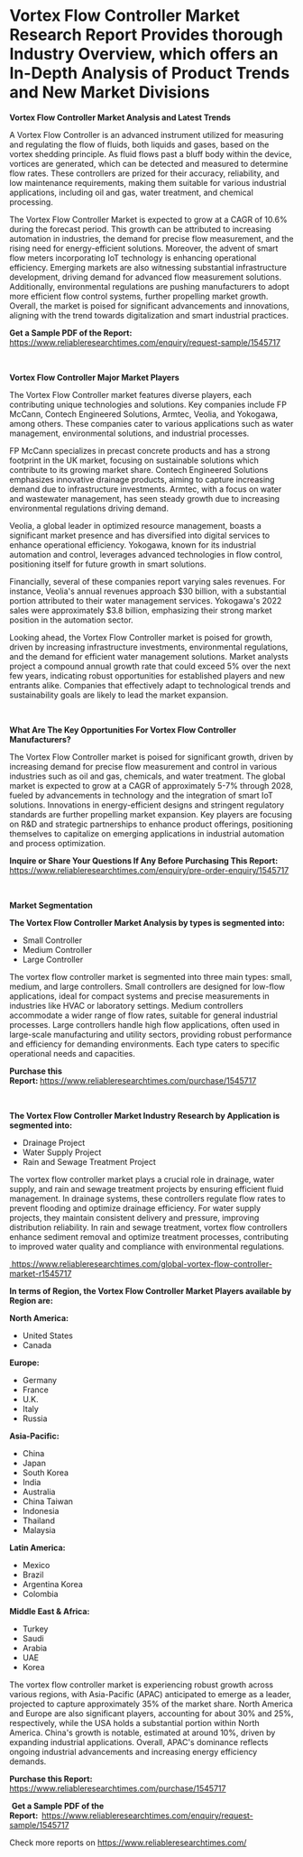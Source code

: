 <p><h1>Vortex Flow Controller Market Research Report Provides thorough Industry Overview, which offers an In-Depth Analysis of Product Trends and New Market Divisions</h1></p><p><strong>Vortex Flow Controller Market Analysis and Latest Trends</strong></p>
<p><p>A Vortex Flow Controller is an advanced instrument utilized for measuring and regulating the flow of fluids, both liquids and gases, based on the vortex shedding principle. As fluid flows past a bluff body within the device, vortices are generated, which can be detected and measured to determine flow rates. These controllers are prized for their accuracy, reliability, and low maintenance requirements, making them suitable for various industrial applications, including oil and gas, water treatment, and chemical processing.</p><p>The Vortex Flow Controller Market is expected to grow at a CAGR of 10.6% during the forecast period. This growth can be attributed to increasing automation in industries, the demand for precise flow measurement, and the rising need for energy-efficient solutions. Moreover, the advent of smart flow meters incorporating IoT technology is enhancing operational efficiency. Emerging markets are also witnessing substantial infrastructure development, driving demand for advanced flow measurement solutions. Additionally, environmental regulations are pushing manufacturers to adopt more efficient flow control systems, further propelling market growth. Overall, the market is poised for significant advancements and innovations, aligning with the trend towards digitalization and smart industrial practices.</p></p>
<p><strong>Get a Sample PDF of the Report:&nbsp;</strong> <a href="https://www.reliableresearchtimes.com/enquiry/request-sample/1545717?utm_campaign=2940&utm_medium=2&utm_source=Github&utm_content=ia&utm_term=08042025&utm_id=vortex-flow-controller">https://www.reliableresearchtimes.com/enquiry/request-sample/1545717</a></p>
<p>&nbsp;</p>
<p><strong>Vortex Flow Controller Major Market Players</strong></p>
<p><p>The Vortex Flow Controller market features diverse players, each contributing unique technologies and solutions. Key companies include FP McCann, Contech Engineered Solutions, Armtec, Veolia, and Yokogawa, among others. These companies cater to various applications such as water management, environmental solutions, and industrial processes.</p><p>FP McCann specializes in precast concrete products and has a strong footprint in the UK market, focusing on sustainable solutions which contribute to its growing market share. Contech Engineered Solutions emphasizes innovative drainage products, aiming to capture increasing demand due to infrastructure investments. Armtec, with a focus on water and wastewater management, has seen steady growth due to increasing environmental regulations driving demand.</p><p>Veolia, a global leader in optimized resource management, boasts a significant market presence and has diversified into digital services to enhance operational efficiency. Yokogawa, known for its industrial automation and control, leverages advanced technologies in flow control, positioning itself for future growth in smart solutions.</p><p>Financially, several of these companies report varying sales revenues. For instance, Veolia's annual revenues approach $30 billion, with a substantial portion attributed to their water management services. Yokogawa's 2022 sales were approximately $3.8 billion, emphasizing their strong market position in the automation sector.</p><p>Looking ahead, the Vortex Flow Controller market is poised for growth, driven by increasing infrastructure investments, environmental regulations, and the demand for efficient water management solutions. Market analysts project a compound annual growth rate that could exceed 5% over the next few years, indicating robust opportunities for established players and new entrants alike. Companies that effectively adapt to technological trends and sustainability goals are likely to lead the market expansion.</p></p>
<p>&nbsp;</p>
<p><strong>What Are The Key Opportunities For Vortex Flow Controller Manufacturers?</strong></p>
<p><p>The Vortex Flow Controller market is poised for significant growth, driven by increasing demand for precise flow measurement and control in various industries such as oil and gas, chemicals, and water treatment. The global market is expected to grow at a CAGR of approximately 5-7% through 2028, fueled by advancements in technology and the integration of smart IoT solutions. Innovations in energy-efficient designs and stringent regulatory standards are further propelling market expansion. Key players are focusing on R&D and strategic partnerships to enhance product offerings, positioning themselves to capitalize on emerging applications in industrial automation and process optimization.</p></p>
<p><strong>Inquire or Share Your Questions If Any Before Purchasing This Report:</strong> <a href="https://www.reliableresearchtimes.com/enquiry/pre-order-enquiry/1545717?utm_campaign=2940&utm_medium=2&utm_source=Github&utm_content=ia&utm_term=08042025&utm_id=vortex-flow-controller">https://www.reliableresearchtimes.com/enquiry/pre-order-enquiry/1545717</a></p>
<p>&nbsp;</p>
<p><strong>Market Segmentation</strong></p>
<p><strong>The Vortex Flow Controller Market Analysis by types is segmented into:</strong></p>
<p><ul><li>Small Controller</li><li>Medium Controller</li><li>Large Controller</li></ul></p>
<p><p>The vortex flow controller market is segmented into three main types: small, medium, and large controllers. Small controllers are designed for low-flow applications, ideal for compact systems and precise measurements in industries like HVAC or laboratory settings. Medium controllers accommodate a wider range of flow rates, suitable for general industrial processes. Large controllers handle high flow applications, often used in large-scale manufacturing and utility sectors, providing robust performance and efficiency for demanding environments. Each type caters to specific operational needs and capacities.</p></p>
<p><strong>Purchase this Report:&nbsp;</strong><a href="https://www.reliableresearchtimes.com/purchase/1545717?utm_campaign=2940&utm_medium=2&utm_source=Github&utm_content=ia&utm_term=08042025&utm_id=vortex-flow-controller">https://www.reliableresearchtimes.com/purchase/1545717</a></p>
<p>&nbsp;</p>
<p><strong>The Vortex Flow Controller Market Industry Research by Application is segmented into:</strong></p>
<p><ul><li>Drainage Project</li><li>Water Supply Project</li><li>Rain and Sewage Treatment Project</li></ul></p>
<p><p>The vortex flow controller market plays a crucial role in drainage, water supply, and rain and sewage treatment projects by ensuring efficient fluid management. In drainage systems, these controllers regulate flow rates to prevent flooding and optimize drainage efficiency. For water supply projects, they maintain consistent delivery and pressure, improving distribution reliability. In rain and sewage treatment, vortex flow controllers enhance sediment removal and optimize treatment processes, contributing to improved water quality and compliance with environmental regulations.</p></p>
<p><a href="https://www.reliableresearchtimes.com/global-vortex-flow-controller-market-r1545717?utm_campaign=2940&utm_medium=2&utm_source=Github&utm_content=ia&utm_term=08042025&utm_id=vortex-flow-controller">&nbsp;https://www.reliableresearchtimes.com/global-vortex-flow-controller-market-r1545717</a></p>
<p><strong>In terms of Region, the Vortex Flow Controller Market Players available by Region are:</strong></p>
<p>
    <p> <strong> North America: </strong>
        <ul>
            <li>United States</li>
            <li>Canada</li>
        </ul>
        </p> 
    <p> <strong> Europe: </strong>
        <ul>
            <li>Germany</li>
            <li>France</li>
            <li>U.K.</li>
            <li>Italy</li>
            <li>Russia</li>
        </ul>
        </p> 
    <p> <strong> Asia-Pacific: </strong>
        <ul>
            <li>China</li>
            <li>Japan</li>
            <li>South Korea</li>
            <li>India</li>
            <li>Australia</li>
            <li>China Taiwan</li>
            <li>Indonesia</li>
            <li>Thailand</li>
            <li>Malaysia</li>
        </ul>
        </p> 
    <p> <strong> Latin America: </strong>
        <ul>
            <li>Mexico</li>
            <li>Brazil</li>
            <li>Argentina Korea</li>
            <li>Colombia</li>
        </ul>
        </p> 
    <p> <strong> Middle East & Africa: </strong>
        <ul>
            <li>Turkey</li>
            <li>Saudi</li>
            <li>Arabia</li>
            <li>UAE</li>
            <li>Korea</li>
        </ul>
    </p>
    </p>
<p><p>The vortex flow controller market is experiencing robust growth across various regions, with Asia-Pacific (APAC) anticipated to emerge as a leader, projected to capture approximately 35% of the market share. North America and Europe are also significant players, accounting for about 30% and 25%, respectively, while the USA holds a substantial portion within North America. China's growth is notable, estimated at around 10%, driven by expanding industrial applications. Overall, APAC's dominance reflects ongoing industrial advancements and increasing energy efficiency demands.</p></p>
<p><strong>Purchase this Report: </strong><a href="https://www.reliableresearchtimes.com/purchase/1545717?utm_campaign=2940&utm_medium=2&utm_source=Github&utm_content=ia&utm_term=08042025&utm_id=vortex-flow-controller">https://www.reliableresearchtimes.com/purchase/1545717</a></p>
<p>&nbsp;<strong>Get a Sample PDF of the Report:&nbsp;&nbsp;</strong><a href="https://www.reliableresearchtimes.com/enquiry/request-sample/1545717?utm_campaign=2940&utm_medium=2&utm_source=Github&utm_content=ia&utm_term=08042025&utm_id=vortex-flow-controller">https://www.reliableresearchtimes.com/enquiry/request-sample/1545717</a></p>
<p><strong></strong></p>
<p>Check more reports on <a href="https://www.reliableresearchtimes.com/?utm_campaign=2940&utm_medium=2&utm_source=Github&utm_content=ia&utm_term=08042025&utm_id=vortex-flow-controller">https://www.reliableresearchtimes.com/</a></p>